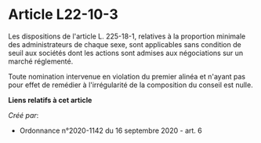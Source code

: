 # Article L22-10-3

Les dispositions de l'article L. 225-18-1, relatives à la proportion minimale des administrateurs de chaque sexe, sont
applicables sans condition de seuil aux sociétés dont les actions sont admises aux négociations sur un marché réglementé.

Toute nomination intervenue en violation du premier alinéa et n'ayant pas pour effet de remédier à l'irrégularité de la
composition du conseil est nulle.

**Liens relatifs à cet article**

_Créé par_:

  - Ordonnance n°2020-1142 du 16 septembre 2020 - art. 6
